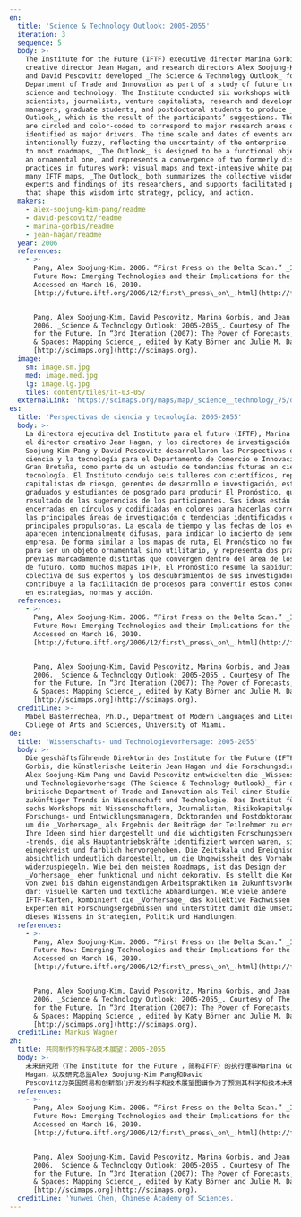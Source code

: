 ```yaml
---
en:
  title: 'Science & Technology Outlook: 2005-2055'
  iteration: 3
  sequence: 5
  body: >-
    The Institute for the Future (IFTF) executive director Marina Gorbis,
    creative director Jean Hagan, and research directors Alex Soojung-Kim Pang
    and David Pescovitz developed _The Science & Technology Outlook_ for the UK
    Department of Trade and Innovation as part of a study of future trends in
    science and technology. The Institute conducted six workshops with
    scientists, journalists, venture capitalists, research and development
    managers, graduate students, and postdoctoral students to produce _The
    Outlook_, which is the result of the participants’ suggestions. Their ideas
    are circled and color-coded to correspond to major research areas or trends
    identified as major drivers. The time scale and dates of events are
    intentionally fuzzy, reflecting the uncertainty of the enterprise. Similar
    to most roadmaps, _The Outlook_ is designed to be a functional object, not
    an ornamental one, and represents a convergence of two formerly distinct
    practices in futures work: visual maps and text-intensive white papers. Like
    many IFTF maps, _The Outlook_ both summarizes the collective wisdom of its
    experts and findings of its researchers, and supports facilitated processes
    that shape this wisdom into strategy, policy, and action.
  makers:
    - alex-soojung-kim-pang/readme
    - david-pescovitz/readme
    - marina-gorbis/readme
    - jean-hagan/readme
  year: 2006
  references:
    - >-
      Pang, Alex Soojung-Kim. 2006. “First Press on the Delta Scan.” _IIFTF’s
      Future Now: Emerging Technologies and their Implications for the Future_.
      Accessed on March 16, 2010.
      [http://future.iftf.org/2006/12/first\_press\_on\_.html](http://future.iftf.org/2006/12/first_press_on_.html).


      Pang, Alex Soojung-Kim, David Pescovitz, Marina Gorbis, and Jean Hagan.
      2006. _Science & Technology Outlook: 2005-2055_. Courtesy of The Institute
      for the Future. In “3rd Iteration (2007): The Power of Forecasts,” _Places
      & Spaces: Mapping Science_, edited by Katy Börner and Julie M. Davis.
      [http://scimaps.org](http://scimaps.org).
  image:
    sm: image.sm.jpg
    med: image.med.jpg
    lg: image.lg.jpg
    tiles: content/tiles/it-03-05/
  externalLink: 'https://scimaps.org/maps/map/_science__technology_75/detail'
es:
  title: 'Perspectivas de ciencia y tecnología: 2005-2055'
  body: >-
    La directora ejecutiva del Instituto para el futuro (IFTF), Marina Gorbis,
    el director creativo Jean Hagan, y los directores de investigación Alex
    Soojung-Kim Pang y David Pescovitz desarrollaron las Perspectivas de la
    ciencia y la tecnología para el Departamento de Comercio e Innovación de
    Gran Bretaña, como parte de un estudio de tendencias futuras en ciencia y
    tecnología. El Instituto condujo seis talleres con científicos, reporteros,
    capitalistas de riesgo, gerentes de desarrollo e investigación, estudiantes
    graduados y estudiantes de posgrado para producir El Pronóstico, que es el
    resultado de las sugerencias de los participantes. Sus ideas están
    encerradas en círculos y codificadas en colores para hacerlas corresponder a
    las principales áreas de investigación o tendencias identificadas como
    principales propulsoras. La escala de tiempo y las fechas de los eventos
    aparecen intencionalmente difusas, para indicar lo incierto de semejante
    empresa. De forma similar a los mapas de ruta, El Pronóstico no fue diseñado
    para ser un objeto ornamental sino utilitario, y representa dos prácticas
    previas marcadamente distintas que convergen dentro del área de los mercados
    de futuro. Como muchos mapas IFTF, El Pronóstico resume la sabiduría
    colectiva de sus expertos y los descubrimientos de sus investigadores, y
    contribuye a la facilitación de procesos para convertir estos conocimientos
    en estrategias, normas y acción.
  references:
    - >-
      Pang, Alex Soojung-Kim. 2006. “First Press on the Delta Scan.” _IIFTF’s
      Future Now: Emerging Technologies and their Implications for the Future_.
      Accessed on March 16, 2010.
      [http://future.iftf.org/2006/12/first\_press\_on\_.html](http://future.iftf.org/2006/12/first_press_on_.html).


      Pang, Alex Soojung-Kim, David Pescovitz, Marina Gorbis, and Jean Hagan.
      2006. _Science & Technology Outlook: 2005-2055_. Courtesy of The Institute
      for the Future. In “3rd Iteration (2007): The Power of Forecasts,” _Places
      & Spaces: Mapping Science_, edited by Katy Börner and Julie M. Davis.
      [http://scimaps.org](http://scimaps.org).
  creditLine: >-
    Mabel Basterrechea, Ph.D., Department of Modern Languages and Literatures,
    College of Arts and Sciences, University of Miami.
de:
  title: 'Wissenschafts- und Technologievorhersage: 2005-2055'
  body: >-
    Die geschäftsführende Direktorin des Institute for the Future (IFTF), Marina
    Gorbis, die künstlerische Leiterin Jean Hagan und die Forschungsdirektoren
    Alex Soojung-Kim Pang und David Pescovitz entwickelten die _Wissenschafts-
    und Technologievorhersage (The Science & Technology Outlook)_ für das
    britische Department of Trade and Innovation als Teil einer Studie
    zukünftiger Trends in Wissenschaft und Technologie. Das Institut führte
    sechs Workshops mit Wissenschaftlern, Journalisten, Risikokapitalgebern,
    Forschungs- und Entwicklungsmanagern, Doktoranden und Postdoktoranden durch,
    um die _Vorhersage_ als Ergebnis der Beiträge der Teilnehmer zu erstellen.
    Ihre Ideen sind hier dargestellt und die wichtigsten Forschungsbereiche oder
    -trends, die als Hauptantriebskräfte identifiziert worden waren, sind
    eingekreist und farblich hervorgehoben. Die Zeitskala und Ereignisdaten sind
    absichtlich undeutlich dargestellt, um die Ungewissheit des Vorhabens
    widerzuspiegeln. Wie bei den meisten Roadmaps, ist das Design der
    _Vorhersage_ eher funktional und nicht dekorativ. Es stellt die Konvergenz
    von zwei bis dahin eigenständigen Arbeitspraktiken in Zukunftsvorhersagen
    dar: visuelle Karten und textliche Abhandlungen. Wie viele andere
    IFTF-Karten, kombiniert die _Vorhersage_ das kollektive Fachwissen von
    Experten mit Forschungsergebnissen und unterstützt damit die Umsetzung
    dieses Wissens in Strategien, Politik und Handlungen.
  references:
    - >-
      Pang, Alex Soojung-Kim. 2006. “First Press on the Delta Scan.” _IIFTF’s
      Future Now: Emerging Technologies and their Implications for the Future_.
      Accessed on March 16, 2010.
      [http://future.iftf.org/2006/12/first\_press\_on\_.html](http://future.iftf.org/2006/12/first_press_on_.html).


      Pang, Alex Soojung-Kim, David Pescovitz, Marina Gorbis, and Jean Hagan.
      2006. _Science & Technology Outlook: 2005-2055_. Courtesy of The Institute
      for the Future. In “3rd Iteration (2007): The Power of Forecasts,” _Places
      & Spaces: Mapping Science_, edited by Katy Börner and Julie M. Davis.
      [http://scimaps.org](http://scimaps.org).
  creditLine: Markus Wagner
zh:
  title: 共同制作的科学&技术展望：2005-2055
  body: >-
    未来研究所（The Institute for the Future ，简称IFTF）的执行理事Marina Gorbis，创意总监Jean
    Hagan，以及研究总监Alex Soojung-Kim Pang和David
    Pescovitz为英国贸易和创新部门开发的科学和技术展望图谱作为了预测其科学和技术未来趋势的一部分研究。研究所与科学家、记者、风险投资家、研发经理、研究生以及博士后一同主持了六个工作组的工作，该图谱正式众多参与者建议的共同成果。他们的思想用圈来表示，并用颜色编码相应的主要研究领域或趋势作为主要驱动力的识别。时间的时间标度和日期被故意模糊，反映了企业的不确定性。与大多数路线图类似，《展望》图谱被设计成一个具有实际功能的物件，而非装饰品，其集合了未来研究工作中两种相互区别的正式做法——虚拟地图和文本密集型白皮书。与许多IFTF的地图一样，《展望》既概括了专家的集体智慧，又概括了研究者的成果，并支持促进智慧形成战略、政策和行动的过程。
  references:
    - >-
      Pang, Alex Soojung-Kim. 2006. “First Press on the Delta Scan.” _IIFTF’s
      Future Now: Emerging Technologies and their Implications for the Future_.
      Accessed on March 16, 2010.
      [http://future.iftf.org/2006/12/first\_press\_on\_.html](http://future.iftf.org/2006/12/first_press_on_.html).


      Pang, Alex Soojung-Kim, David Pescovitz, Marina Gorbis, and Jean Hagan.
      2006. _Science & Technology Outlook: 2005-2055_. Courtesy of The Institute
      for the Future. In “3rd Iteration (2007): The Power of Forecasts,” _Places
      & Spaces: Mapping Science_, edited by Katy Börner and Julie M. Davis.
      [http://scimaps.org](http://scimaps.org).
  creditLine: 'Yunwei Chen, Chinese Academy of Sciences.'
---
```

